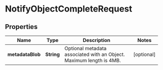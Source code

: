 

# NotifyObjectCompleteRequest


## Properties

| Name | Type | Description | Notes |
|------------ | ------------- | ------------- | -------------|
|**metadataBlob** | **String** | Optional metadata associated with an Object. Maximum length is 4MB. |  [optional] |



